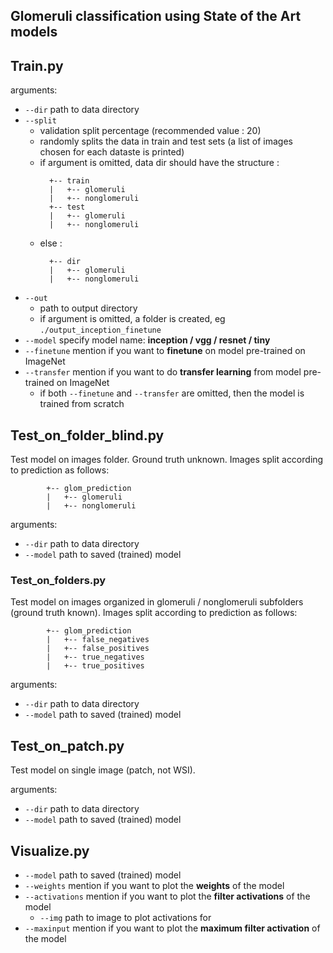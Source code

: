 ## Glomeruli classification using State of the Art models

## Train.py

arguments:
* `--dir` path to data directory
* `--split` 
  * validation split percentage (recommended value : 20)
  * randomly splits the data in train and test sets (a list of images chosen for each dataste is printed)
  * if argument is omitted, data dir should have the structure :
      ```
        +-- train
        |   +-- glomeruli
        |   +-- nonglomeruli
        +-- test
        |   +-- glomeruli
        |   +-- nonglomeruli
      ```
   * else :
      ```
        +-- dir
        |   +-- glomeruli
        |   +-- nonglomeruli
      ```
* `--out` 
    * path to output directory
    * if argument is omitted, a folder is created, eg `./output_inception_finetune`
* `--model` specify model name: **inception / vgg / resnet / tiny**
* `--finetune` mention if you want to **finetune** on model pre-trained on ImageNet
* `--transfer` mention if you want to do **transfer learning** from model pre-trained on ImageNet
    * if both `--finetune` and `--transfer` are omitted, then the model is trained from scratch


## Test_on_folder_blind.py

Test model on images folder. Ground truth unknown.
Images split according to prediction as follows:
```
        +-- glom_prediction
        |   +-- glomeruli
        |   +-- nonglomeruli
```

arguments:
* `--dir` path to data directory
* `--model` path to saved (trained) model

### Test_on_folders.py

Test model on images organized in glomeruli / nonglomeruli subfolders (ground truth known).
Images split according to prediction as follows:
```
        +-- glom_prediction
        |   +-- false_negatives
        |   +-- false_positives
        |   +-- true_negatives
        |   +-- true_positives
```

arguments:
* `--dir` path to data directory
* `--model` path to saved (trained) model

## Test_on_patch.py

Test model on single image (patch, not WSI).

arguments:
* `--dir` path to data directory
* `--model` path to saved (trained) model

## Visualize.py

* `--model` path to saved (trained) model
* `--weights` mention if you want to plot the **weights** of the model
* `--activations` mention if you want to plot the **filter activations** of the model
    * `--img` path to image to plot activations for
* `--maxinput` mention if you want to plot the **maximum filter activation** of the model
